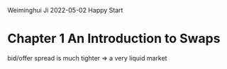 Weiminghui Ji 2022-05-02 Happy Start

# Chapter 1 An Introduction to Swaps

bid/offer spread is much tighter $\Rightarrow$ a very liquid market

